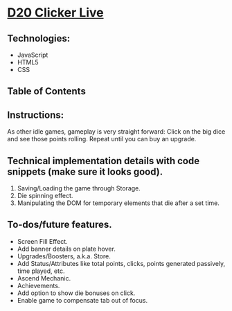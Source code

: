 # [D20 Clicker Live](https://d20-clicker.herokuapp.com/)

## Technologies:
* JavaScript
* HTML5
* CSS

## Table of Contents

## Instructions:
As other idle games, gameplay is very straight forward: Click on the big dice and see those points rolling. Repeat until you can buy an upgrade.

## Technical implementation details with code snippets (make sure it looks good).
1) Saving/Loading the game through Storage.
2) Die spinning effect.
3) Manipulating the DOM for temporary elements that die after a set time.

## To-dos/future features.
* Screen Fill Effect.
* Add banner details on plate hover.
* Upgrades/Boosters, a.k.a. Store.
* Add Status/Attributes like total points, clicks, points generated passively, time played, etc.
* Ascend Mechanic.
* Achievements.
* Add option to show die bonuses on click.
* Enable game to compensate tab out of focus.
